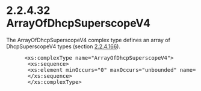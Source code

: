 <html dir="LTR" xmlns:mshelp="http://msdn.microsoft.com/mshelp" xmlns:ddue="http://ddue.schemas.microsoft.com/authoring/2003/5" xmlns:xlink="http://www.w3.org/1999/xlink" xmlns:tool="http://www.microsoft.com/tooltip">
 <body>
 <div id="header">
 <h1 class="heading">2.2.4.32 ArrayOfDhcpSuperscopeV4</h1>
 </div>
 <div id="mainSection">
 <div id="mainBody">
 <div id="allHistory" class="saveHistory"></div>
 <div id="sectionSection0" class="section" name="collapseableSection">
 

<p>The ArrayOfDhcpSuperscopeV4 complex type defines an array of
DhcpSuperscopeV4 types (section <a href="aad37ace-661f-4321-9c67-8131069d96e8.md">2.2.4.166</a>).</p>

<dl>
<dd>
<div><pre> &lt;xs:complexType name=&quot;ArrayOfDhcpSuperscopeV4&quot;&gt;
  &lt;xs:sequence&gt;
  &lt;xs:element minOccurs=&quot;0&quot; maxOccurs=&quot;unbounded&quot; name=&quot;DhcpSuperscopeV4&quot; nillable=&quot;true&quot; type=&quot;ipam:DhcpSuperscopeV4&quot; /&gt;
  &lt;/xs:sequence&gt;
  &lt;/xs:complexType&gt;
</pre></div>
</dd></dl>


 </div>
 </div>
 </div>
 </body>
</html>
